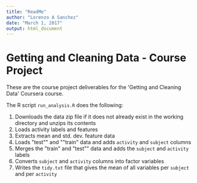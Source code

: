 ```yaml
---
title: "ReadMe"
author: "Lorenzo A Sanchez"
date: "March 1, 2017"
output: html_document
---
```


# Getting and Cleaning Data - Course Project

These are the course project deliverables for the 'Getting and Cleaning Data' Coursera course.

The R script `run_analysis.R` does the following:

1. Downloads the data zip file if it does not already exist in the working directory and unzips its contents
2. Loads activity labels and features
3. Extracts mean and std. dev. feature data
4. Loads "test"" and ""train" data and adds `activity` and `subject` columns
5. Merges the "train" and "test"" data and adds the `subject` and `activity` labels
6. Converts `subject` and `activity` columns into factor variables
7. Writes the `tidy.txt` file that gives the mean of all variables per `subject` and per `activity`